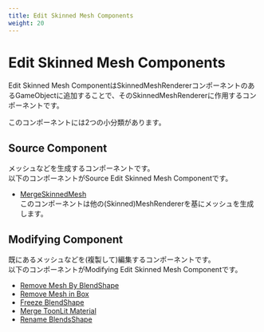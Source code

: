 ```yaml
---
title: Edit Skinned Mesh Components
weight: 20
---
```


# Edit Skinned Mesh Components

Edit Skinned Mesh ComponentはSkinnedMeshRendererコンポーネントのあるGameObjectに追加することで、そのSkinnedMeshRendererに作用するコンポーネントです。

このコンポーネントには2つの小分類があります。

## Source Component

メッシュなどを生成するコンポーネントです。\
以下のコンポーネントがSource Edit Skinned Mesh Componentです。

- [MergeSkinnedMesh](../../reference/merge-skinned-mesh)\
  このコンポーネントは他の(Skinned)MeshRendererを基にメッシュを生成します。

## Modifying Component

既にあるメッシュなどを(複製して)編集するコンポーネントです。\
以下のコンポーネントがModifying Edit Skinned Mesh Componentです。

- [Remove Mesh By BlendShape](../../reference/remove-mesh-by-blendshape)
- [Remove Mesh in Box](../../reference/remove-mesh-by-blendshape)
- [Freeze BlendShape](../../reference/freeze-blendshape)
- [Merge ToonLit Material](../../reference/merge-toonlit-material)
- [Rename BlendsShape](../../reference/rename-blendshape)
